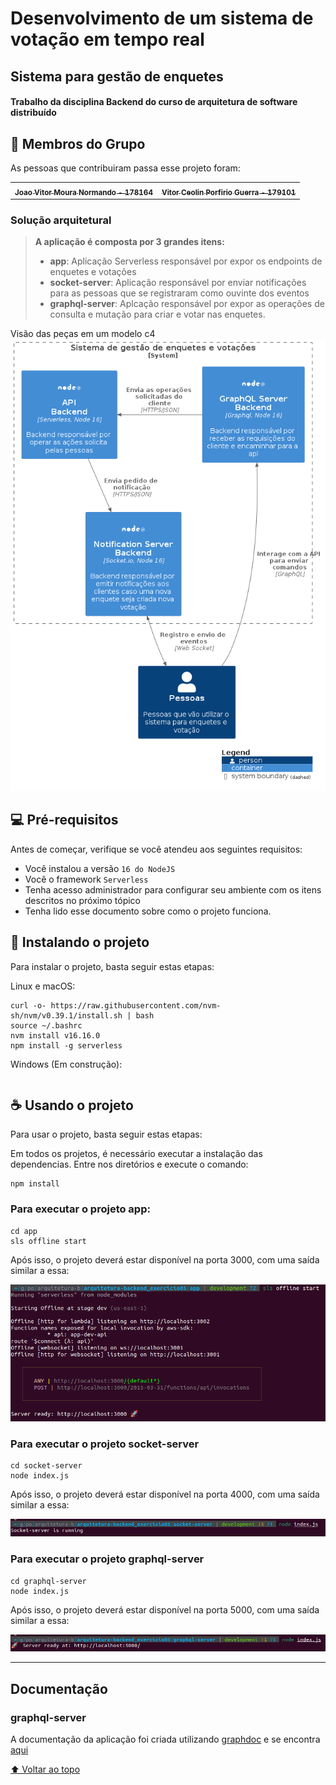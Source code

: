 # Desenvolvimento de um sistema de votação em tempo real

## Sistema para gestão de enquetes

#### Trabalho da disciplina Backend do curso de arquitetura de software distribuído

## 🤝 Membros do Grupo

As pessoas que contribuiram passa esse projeto foram:

<table>
  <tr>
    <td align="center">
      <a href="#">
        <sub>
          <b>Joao Vitor Moura Normando - 178164</b>
        </sub>
      </a>
    </td>
    <td align="center">
      <a href="#">
        <sub>
          <b>Vitor Ceolin Porfirio Guerra - 179101</b>
        </sub>
      </a>
    </td>
  </tr>
</table>

### Solução arquitetural

> **A aplicação é composta por 3 grandes itens:**
>
> - **app**: Aplicação Serverless responsável por expor os endpoints de enquetes e votações
> - **socket-server**: Aplicação responsável por enviar notificações para as pessoas que se registraram como ouvinte dos eventos
> - **graphql-server**: Aplcação responsável por expor as operações de consulta e mutação para criar e votar nas enquetes.

Visão das peças em um modelo c4
<img src="doc/C4_Elements.png" alt="c4-model">

## 💻 Pré-requisitos

Antes de começar, verifique se você atendeu aos seguintes requisitos:

- Você instalou a versão `16 do NodeJS`
- Você o framework `Serverless`
- Tenha acesso administrador para configurar seu ambiente com os itens descritos no próximo tópico
- Tenha lido esse documento sobre como o projeto funciona.

## 🚀 Instalando o projeto

Para instalar o projeto, basta seguir estas etapas:

Linux e macOS:

```
curl -o- https://raw.githubusercontent.com/nvm-sh/nvm/v0.39.1/install.sh | bash
source ~/.bashrc
nvm install v16.16.0
npm install -g serverless
```

Windows (Em construção):

```

```

## ☕ Usando o projeto

Para usar o projeto, basta seguir estas etapas:

Em todos os projetos, é necessário executar a instalação das dependencias. Entre nos diretórios e execute o comando:

```
npm install

```

### Para executar o projeto app:

```
cd app
sls offline start
```

Após isso, o projeto deverá estar disponível na porta 3000, com uma saída similar a essa:

<img src="doc/app-log.png" alt="example-run">

### Para executar o projeto socket-server

```
cd socket-server
node index.js
```

Após isso, o projeto deverá estar disponível na porta 4000, com uma saída similar a essa:

<img src="doc/socket-server-log.png" alt="example-run">

### Para executar o projeto graphql-server

```
cd graphql-server
node index.js
```

Após isso, o projeto deverá estar disponível na porta 5000, com uma saída similar a essa:

<img src="doc/graphql-server-log.png" alt="example-run">

---

## Documentação

### graphql-server

A documentação da aplicação foi criada utilizando [graphdoc](https://github.com/2fd/graphdoc/) e se encontra [aqui](./graphql-server/doc/schema/)

[⬆ Voltar ao topo](#desenvolvimento-de-um-sistema-de-votação-em-tempo-real)<br>
